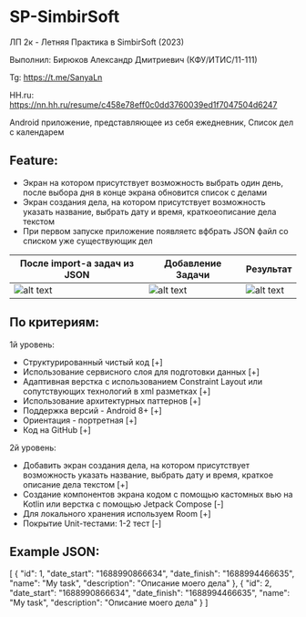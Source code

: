 # SP-SimbirSoft
ЛП 2к - Летняя Практика в SimbirSoft (2023) 

Выполнил: Бирюков Александр Дмитриевич (КФУ/ИТИС/11-111) 

Tg: https://t.me/SanyaLn 

HH.ru: https://nn.hh.ru/resume/c458e78eff0c0dd3760039ed1f7047504d6247

Android приложение, представляющее из себя ежедневник, Список дел с календарем

## Feature:
 * Экран на котором присутствует возможность выбрать один день, после выбора дня в конце экрана обновится список с делами
 * Экран создания дела, на котором присутствует возможность указать название, выбрать дату и время, краткоеописание дела текстом
 * При первом запуске приложение появляетс вфбрать JSON файл со списком уже существующик дел


| После import-а задач из JSON                  | Добавление Задачи                             | Результат                                     |
|-----------------------------------------------|-----------------------------------------------|-----------------------------------------------| 
| ![alt text](imageForPreview/Screenchot_1.jpg) | ![alt text](imageForPreview/Screenchot_3.jpg) | ![alt text](imageForPreview/Screenchot_2.jpg) | 

## По критериям:

1й уровень:
- Структурированный чистый код [+]
- Использование сервисного слоя для подготовки данных [+]
- Адаптивная верстка с использованием Constraint Layout или
сопутствующих технологий в xml разметках [+]
- Использование архитектурных паттернов [+]
- Поддержка версий - Android 8+ [+]
- Ориентация - портретная [+]
- Код на GitHub [+]
  
2й уровень:
- Добавить экран создания дела, на котором присутствует
возможность указать название, выбрать дату и время, краткое
описание дела текстом [+]
- Создание компонентов экрана кодом с помощью кастомных вью на
Kotlin или верстка с помощью Jetpack Compose [-]
- Для локального хранения используем Room [+]
- Покрытие Unit-тестами: 1-2 тест [-]

## Example JSON:

[
{
    "id": 1,
    "date_start": "1688990866634",
    "date_finish": "1688994466635",
    "name": "My task",
    "description": "Описание моего дела"
},
{
    "id": 2,
    "date_start": "1688990866634",
    "date_finish": "1688994466635",
    "name": "My task",
    "description": "Описание моего дела"
}
]
